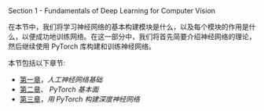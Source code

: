 <title>Section 1 - Fundamentals of Deep Learning for Computer Vision</title> <link rel="stylesheet" href="css/style.css" type="text/css">  Section 1 - Fundamentals of Deep Learning for Computer Vision

在本节中，我们将学习神经网络的基本构建模块是什么，以及每个模块的作用是什么，以便成功地训练网络。在这一部分中，我们将首先简要介绍神经网络的理论，然后继续使用 PyTorch 库构建和训练神经网络。

本节包括以下章节:

*   [第一章](4c6e8ac2-af49-4255-bb7f-e04ed7333f11.xhtml)，*人工神经网络基础*
*   [第二章](f1d61b2c-dbb8-43ac-ac4e-75941daecc4c.xhtml)、 *PyTorch 基本面*
*   [第三章](067f7e89-9e76-4179-879d-c125f8968d25.xhtml)，*用 PyTorch 构建深度神经网络*